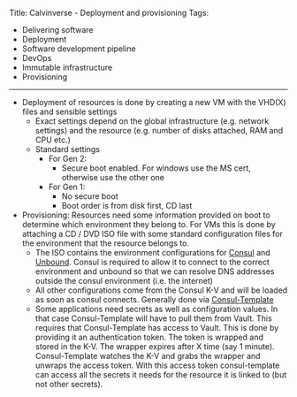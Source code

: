 Title: Calvinverse - Deployment and provisioning
Tags:
  - Delivering software
  - Deployment
  - Software development pipeline
  - DevOps
  - Immutable infrastructure
  - Provisioning
---


- Deployment of resources is done by creating a new VM with the VHD(X) files and sensible settings
  - Exact settings depend on the global infrastructure (e.g. network settings) and the resource (e.g.
    number of disks attached, RAM and CPU etc.)
  - Standard settings
    - For Gen 2:
      - Secure boot enabled. For windows use the MS cert, otherwise use the other one
    - For Gen 1:
      - No secure boot
      - Boot order is from disk first, CD last
- Provisioning: Resources need some information provided on boot to determine which environment they
  belong to. For VMs this is done by attaching a CD / DVD ISO file with some standard configuration
  files for the environment that the resource belongs to.
  - The ISO contains the environment configurations for [Consul](https://consul.io) and [Unbound](). Consul is required
    to allow it to connect to the correct environment and unbound so that we can resolve DNS addresses
    outside the consul environment (i.e. the internet)
  - All other configurations come from the Consul K-V and will be loaded as soon as consul connects.
    Generally done via [Consul-Template]()
  - Some applications need secrets as well as configuration values. In that case Consul-Template will
    have to pull them from Vault. This requires that Consul-Template has access to Vault. This is 
    done by providing it an authentication token. The token is wrapped and stored in the K-V. The 
    wrapper expires after X time (say 1 minute). Consul-Template watches the K-V and grabs the
    wrapper and unwraps the access token. With this access token consul-template can access
    all the secrets it needs for the resource it is linked to (but not other secrets).